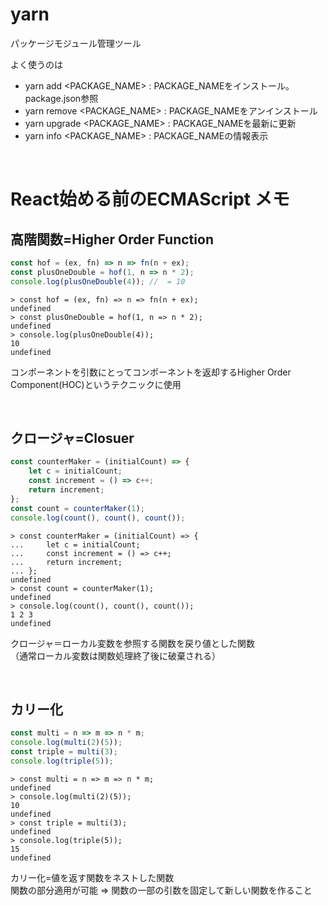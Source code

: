 yarn
==

パッケージモジュール管理ツール

よく使うのは
- yarn add \<PACKAGE_NAME\> : PACKAGE_NAMEをインストール。package.json参照
- yarn remove \<PACKAGE_NAME\> : PACKAGE_NAMEをアンインストール
- yarn upgrade \<PACKAGE_NAME\> : PACKAGE_NAMEを最新に更新
- yarn info \<PACKAGE_NAME\> : PACKAGE_NAMEの情報表示

<br>

React始める前のECMAScript メモ
==

## 高階関数=Higher Order Function
```javascript
const hof = (ex, fn) => n => fn(n + ex);
const plusOneDouble = hof(1, n => n * 2);
console.log(plusOneDouble(4)); //  = 10
```

```
> const hof = (ex, fn) => n => fn(n + ex);
undefined
> const plusOneDouble = hof(1, n => n * 2);
undefined
> console.log(plusOneDouble(4));
10
undefined
```

コンポーネントを引数にとってコンポーネントを返却するHigher Order Component(HOC)というテクニックに使用

<br>

## クロージャ=Closuer

```javascript
const counterMaker = (initialCount) => {
    let c = initialCount;
    const increment = () => c++;
    return increment;
};
const count = counterMaker(1);
console.log(count(), count(), count());
```

```
> const counterMaker = (initialCount) => {
...     let c = initialCount;
...     const increment = () => c++;
...     return increment;
... };
undefined
> const count = counterMaker(1);
undefined
> console.log(count(), count(), count());
1 2 3
undefined
```

クロージャ＝ローカル変数を参照する関数を戻り値とした関数<br>
（通常ローカル変数は関数処理終了後に破棄される）

<br>

## カリー化

```javascript
const multi = n => m => n * m;
console.log(multi(2)(5));
const triple = multi(3);
console.log(triple(5));
```

```
> const multi = n => m => n * m;
undefined
> console.log(multi(2)(5));
10
undefined
> const triple = multi(3);
undefined
> console.log(triple(5));
15
undefined
```

カリー化=値を返す関数をネストした関数<br>
関数の部分適用が可能 => 関数の一部の引数を固定して新しい関数を作ること
